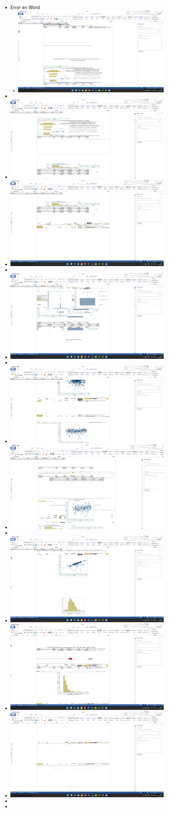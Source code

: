 - Error en Word
	- ![image.png](../assets/image_1643341235700_0.png)
-
- ![image.png](../assets/image_1643341243326_0.png)
- ![image.png](../assets/image_1643341252502_0.png)
-
- ![image.png](../assets/image_1643341261699_0.png)
-
- ![image.png](../assets/image_1643341271606_0.png)
- ![image.png](../assets/image_1643341280804_0.png)
-
- ![image.png](../assets/image_1643341288599_0.png)
- ![image.png](../assets/image_1643341294670_0.png)
- ![image.png](../assets/image_1643341305123_0.png)
-
-